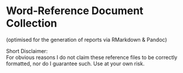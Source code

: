 # Word-Reference Document Collection
(optimised for the generation of reports via RMarkdown & Pandoc)

Short Disclaimer:  
For obvious reasons I do not claim these reference files to be correctly formatted, nor do I guarantee such. Use at your own risk.